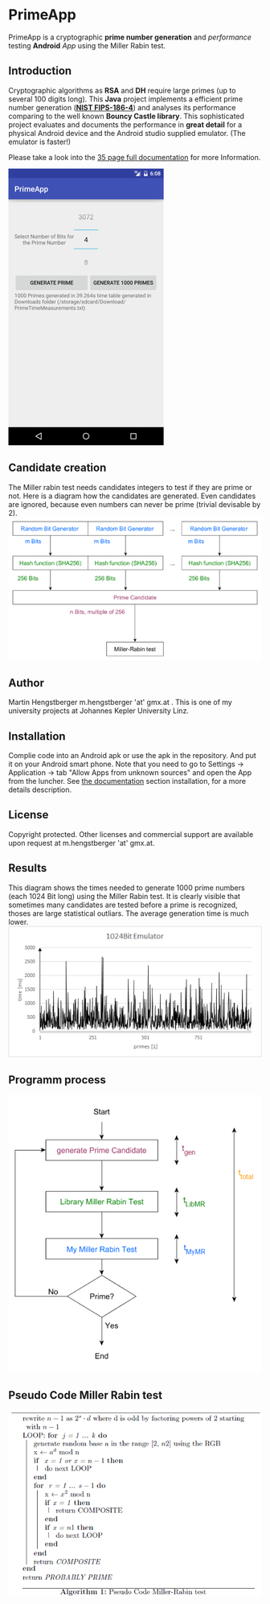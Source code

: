 # PrimeApp
PrimeApp is a cryptographic **prime number generation** and _performance_ testing **Android** *App* using the Miller Rabin test.
## Introduction
Cryptographic algorithms as **RSA** and **DH** require large primes (up to several 100 digits long). This **Java** project implements a efficient prime number generation (**[NIST FIPS-186-4](http://nvlpubs.nist.gov/nistpubs/FIPS/NIST.FIPS.186-4.pdf)**) and analyses its performance comparing to the well known __Bouncy Castle library__. This sophisticated project evaluates and documents the performance in **great detail** for a physical Android device and the Android studio supplied emulator. (The emulator is faster!)

Please take a look into the [35 page full documentation](https://github.com/hengxti/PrimeApp/blob/master/Prime_Generation_v2_Documentation.pdf) for more Information.

![Screenshot](https://github.com/hengxti/PrimeApp/blob/master/Screenshot_20160827-200837.png)

## Candidate creation
The Miller rabin test needs candidates integers to test if they are prime or not. Here is a diagram how the candidates are  generated. Even candidates are ignored, because even numbers can never be prime (trivial devisable by 2).
![diagramm](https://github.com/hengxti/PrimeApp/blob/master/generation.png)

## Author
Martin Hengstberger m.hengstberger 'at' gmx.at . This is one of my university projects at Johannes Kepler University Linz.

## Installation 
Complie code into an Android apk or use the apk in the repository. And put it on your Android smart phone. Note that you need to go to Settings -> Application -> tab "Allow Apps from unknown sources" and open the App from the luncher. See [the documentation](https://github.com/hengxti/PrimeApp/blob/master/Prime_Generation_v2_Documentation.pdf) section installation, for a more details description.

## License 
Copyright protected. Other licenses and commercial support are available upon request at m.hengstberger 'at' gmx.at. 

## Results
This diagram shows the times needed to generate 1000 prime numbers (each 1024 Bit long) using the Miller Rabin test. It is clearly visible that sometimes many candidates are tested before a prime is recognized, thoses are large statistical outliars. The average generation time is much lower. 
![results](https://github.com/hengxti/PrimeApp/blob/master/1024bitdata.png)

## Programm process
![process](https://github.com/hengxti/PrimeApp/blob/master/process.png)

## Pseudo Code Miller Rabin test
![peseudocode](https://github.com/hengxti/PrimeApp/blob/master/pseudocode.png)

